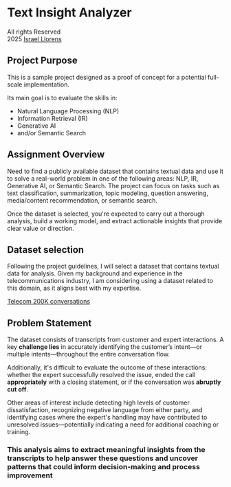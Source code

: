 # Text Insight Analyzer

All rights Reserved \
2025 [Israel Llorens](https://www.linkedin.com/in/israel-llorens/)

## Project Purpose

This is a sample project designed as a proof of concept for a potential full-scale implementation.

Its main goal is to evaluate the skills in:

- Natural Language Processing (NLP)
- Information Retrieval (IR)
- Generative AI
- and/or Semantic Search

## Assignment Overview

Need to find a publicly available dataset that contains textual data and use it to solve a real-world problem in one of the following areas: NLP, IR, Generative AI, or Semantic Search. The project can focus on tasks such as text classification, summarization, topic modeling, question answering, media/content recommendation, or semantic search.

Once the dataset is selected, you're expected to carry out a thorough analysis, build a working model, and extract actionable insights that provide clear value or direction.

## Dataset selection

Following the project guidelines, I will select a dataset that contains textual data for analysis. Given my background and experience in the telecommunications industry, I am considering using a dataset related to this domain, as it aligns best with my expertise.

[Telecom 200K conversations](https://huggingface.co/datasets/talkmap/telecom-conversation-corpus/resolve/main/telecom_200k.csv)

## Problem Statement

The dataset consists of transcripts from customer and expert interactions. A key **challenge lies** in accurately identifying the customer’s intent—or multiple intents—throughout the entire conversation flow.

Additionally, it's difficult to evaluate the outcome of these interactions: whether the expert successfully resolved the issue, ended the call **appropriately** with a closing statement, or if the conversation was **abruptly cut off**.

Other areas of interest include detecting high levels of customer dissatisfaction, recognizing negative language from either party, and identifying cases where the expert's handling may have contributed to unresolved issues—potentially indicating a need for additional coaching or training.

### This analysis aims to extract meaningful insights from the transcripts to help answer these questions and uncover patterns that could inform decision-making and process improvement
